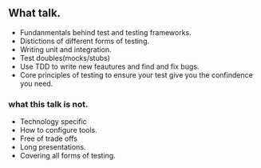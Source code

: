 ## What talk.

- Fundanmentals behind test and testing frameworks.
- Distictions of different forms of testing.
- Writing unit and integration.
- Test doubles(mocks/stubs)
- Use TDD to write new feautures and find and fix bugs.
- Core principles of testing to ensure your test give you the confindence you
need.

### what this talk is not.

- Technology specific
- How to configure tools.
- Free of trade offs
- Long presentations.
- Covering all forms of testing.
    
